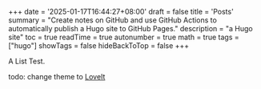 +++
date = '2025-01-17T16:44:27+08:00'
draft = false
title = 'Posts'
summary = "Create notes on GitHub and use GitHub Actions to automatically publish a Hugo site to GitHub Pages."
description = "a Hugo site"
toc = true
readTime = true
autonumber = true
math = true
tags = ["hugo"]
showTags = false
hideBackToTop = false
+++

A List Test.

todo: change theme to [LoveIt](https://github.com/dillonzq/LoveIt)
